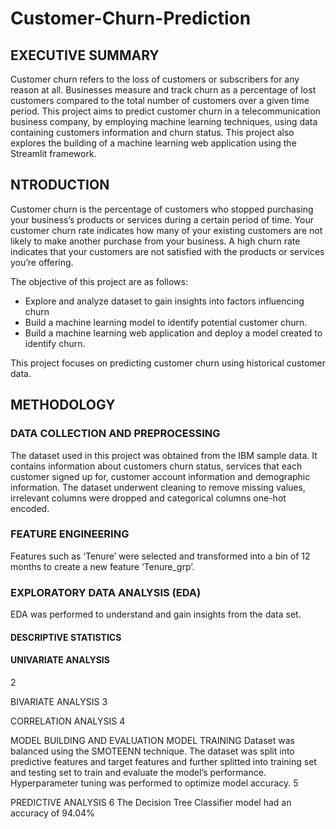 # Customer-Churn-Prediction

## EXECUTIVE SUMMARY
Customer churn refers to the loss of customers or subscribers for any reason at all. Businesses measure and track churn as a percentage of lost customers compared to the total number of customers over a given time period. This project aims to predict customer churn in a telecommunication business company, by employing machine learning techniques, using data containing customers information and churn status. This project also explores the building of a machine learning web application using the Streamlit framework.
## NTRODUCTION
Customer churn is the percentage of customers who stopped purchasing your business’s products or services during a certain period of time. Your customer churn rate indicates how many of your existing customers are not likely to make another purchase from your business. A high churn rate indicates that your customers are not satisfied with the products or services you’re offering.

The objective of this project are as follows:
* Explore and analyze dataset to gain insights into factors influencing churn
* Build a machine learning model to identify potential customer churn.
* Build a machine learning web application and deploy a model created to
identify churn.
 
This project focuses on predicting customer churn using historical customer data.
## METHODOLOGY
### DATA COLLECTION AND PREPROCESSING
The dataset used in this project was obtained from the IBM sample data. It contains information about customers churn status, services that each customer signed up for, customer account information and demographic information.
The dataset underwent cleaning to remove missing values, irrelevant columns were dropped and categorical columns one-hot encoded.
### FEATURE ENGINEERING
Features such as ‘Tenure’ were selected and transformed into a bin of 12 months to create a new feature ‘Tenure_grp’.
### EXPLORATORY DATA ANALYSIS (EDA)
EDA was performed to understand and gain insights from the data set.
#### DESCRIPTIVE STATISTICS


#### UNIVARIATE ANALYSIS
  2

 BIVARIATE ANALYSIS
  3

 CORRELATION ANALYSIS
  4

 MODEL BUILDING AND EVALUATION
MODEL TRAINING
Dataset was balanced using the SMOTEENN technique. The dataset was split into predictive features and target features and further splitted into training set and testing set to train and evaluate the model’s performance. Hyperparameter tuning was performed to optimize model accuracy.
   5

PREDICTIVE ANALYSIS
 6
The Decision Tree Classifier model had an accuracy of 94.04%
